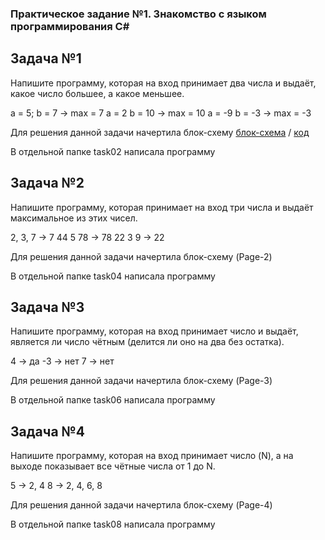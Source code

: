 ### Практическое задание №1. Знакомство с языком программирования С#

## Задача №1

Напишите программу, которая на вход принимает два числа и выдаёт, какое число большее, а какое меньшее.

a = 5; b = 7 -> max = 7
a = 2 b = 10 -> max = 10
a = -9 b = -3 -> max = -3

Для решения данной задачи начертила блок-схему 
[блок-схема](PRACTICAL_WORK_C#01/02.rawio.png) / [код](task02/Program.cs)

В отдельной папке task02 написала программу

## Задача №2

Напишите программу, которая принимает на вход три числа и выдаёт максимальное из этих чисел.

2, 3, 7 -> 7
44 5 78 -> 78
22 3 9 -> 22

Для решения данной задачи начертила блок-схему (Page-2)

В отдельной папке task04 написала программу

## Задача №3

Напишите программу, которая на вход принимает число и выдаёт, является ли число чётным (делится ли оно на два без остатка).

4 -> да
-3 -> нет
7 -> нет

Для решения данной задачи начертила блок-схему (Page-3)

В отдельной папке task06 написала программу

## Задача №4

Напишите программу, которая на вход принимает число (N), а на выходе показывает все чётные числа от 1 до N.

5 -> 2, 4
8 -> 2, 4, 6, 8

Для решения данной задачи начертила блок-схему (Page-4)

В отдельной папке task08 написала программу